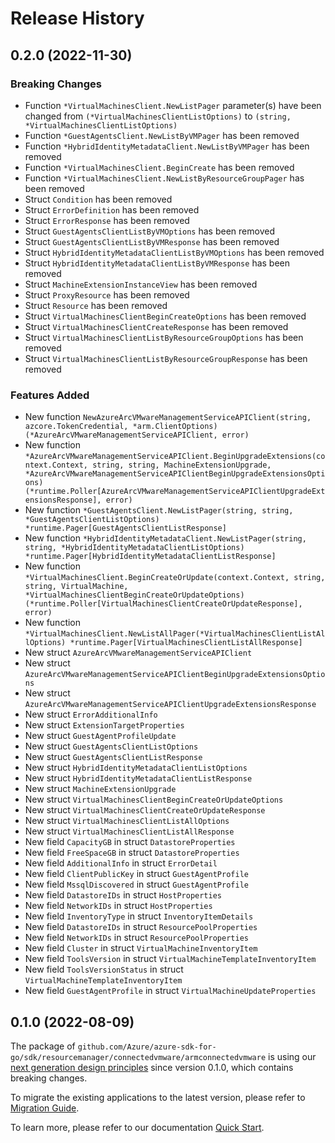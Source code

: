 # Release History

## 0.2.0 (2022-11-30)
### Breaking Changes

- Function `*VirtualMachinesClient.NewListPager` parameter(s) have been changed from `(*VirtualMachinesClientListOptions)` to `(string, *VirtualMachinesClientListOptions)`
- Function `*GuestAgentsClient.NewListByVMPager` has been removed
- Function `*HybridIdentityMetadataClient.NewListByVMPager` has been removed
- Function `*VirtualMachinesClient.BeginCreate` has been removed
- Function `*VirtualMachinesClient.NewListByResourceGroupPager` has been removed
- Struct `Condition` has been removed
- Struct `ErrorDefinition` has been removed
- Struct `ErrorResponse` has been removed
- Struct `GuestAgentsClientListByVMOptions` has been removed
- Struct `GuestAgentsClientListByVMResponse` has been removed
- Struct `HybridIdentityMetadataClientListByVMOptions` has been removed
- Struct `HybridIdentityMetadataClientListByVMResponse` has been removed
- Struct `MachineExtensionInstanceView` has been removed
- Struct `ProxyResource` has been removed
- Struct `Resource` has been removed
- Struct `VirtualMachinesClientBeginCreateOptions` has been removed
- Struct `VirtualMachinesClientCreateResponse` has been removed
- Struct `VirtualMachinesClientListByResourceGroupOptions` has been removed
- Struct `VirtualMachinesClientListByResourceGroupResponse` has been removed

### Features Added

- New function `NewAzureArcVMwareManagementServiceAPIClient(string, azcore.TokenCredential, *arm.ClientOptions) (*AzureArcVMwareManagementServiceAPIClient, error)`
- New function `*AzureArcVMwareManagementServiceAPIClient.BeginUpgradeExtensions(context.Context, string, string, MachineExtensionUpgrade, *AzureArcVMwareManagementServiceAPIClientBeginUpgradeExtensionsOptions) (*runtime.Poller[AzureArcVMwareManagementServiceAPIClientUpgradeExtensionsResponse], error)`
- New function `*GuestAgentsClient.NewListPager(string, string, *GuestAgentsClientListOptions) *runtime.Pager[GuestAgentsClientListResponse]`
- New function `*HybridIdentityMetadataClient.NewListPager(string, string, *HybridIdentityMetadataClientListOptions) *runtime.Pager[HybridIdentityMetadataClientListResponse]`
- New function `*VirtualMachinesClient.BeginCreateOrUpdate(context.Context, string, string, VirtualMachine, *VirtualMachinesClientBeginCreateOrUpdateOptions) (*runtime.Poller[VirtualMachinesClientCreateOrUpdateResponse], error)`
- New function `*VirtualMachinesClient.NewListAllPager(*VirtualMachinesClientListAllOptions) *runtime.Pager[VirtualMachinesClientListAllResponse]`
- New struct `AzureArcVMwareManagementServiceAPIClient`
- New struct `AzureArcVMwareManagementServiceAPIClientBeginUpgradeExtensionsOptions`
- New struct `AzureArcVMwareManagementServiceAPIClientUpgradeExtensionsResponse`
- New struct `ErrorAdditionalInfo`
- New struct `ExtensionTargetProperties`
- New struct `GuestAgentProfileUpdate`
- New struct `GuestAgentsClientListOptions`
- New struct `GuestAgentsClientListResponse`
- New struct `HybridIdentityMetadataClientListOptions`
- New struct `HybridIdentityMetadataClientListResponse`
- New struct `MachineExtensionUpgrade`
- New struct `VirtualMachinesClientBeginCreateOrUpdateOptions`
- New struct `VirtualMachinesClientCreateOrUpdateResponse`
- New struct `VirtualMachinesClientListAllOptions`
- New struct `VirtualMachinesClientListAllResponse`
- New field `CapacityGB` in struct `DatastoreProperties`
- New field `FreeSpaceGB` in struct `DatastoreProperties`
- New field `AdditionalInfo` in struct `ErrorDetail`
- New field `ClientPublicKey` in struct `GuestAgentProfile`
- New field `MssqlDiscovered` in struct `GuestAgentProfile`
- New field `DatastoreIDs` in struct `HostProperties`
- New field `NetworkIDs` in struct `HostProperties`
- New field `InventoryType` in struct `InventoryItemDetails`
- New field `DatastoreIDs` in struct `ResourcePoolProperties`
- New field `NetworkIDs` in struct `ResourcePoolProperties`
- New field `Cluster` in struct `VirtualMachineInventoryItem`
- New field `ToolsVersion` in struct `VirtualMachineTemplateInventoryItem`
- New field `ToolsVersionStatus` in struct `VirtualMachineTemplateInventoryItem`
- New field `GuestAgentProfile` in struct `VirtualMachineUpdateProperties`


## 0.1.0 (2022-08-09)

The package of `github.com/Azure/azure-sdk-for-go/sdk/resourcemanager/connectedvmware/armconnectedvmware` is using our [next generation design principles](https://azure.github.io/azure-sdk/general_introduction.html) since version 0.1.0, which contains breaking changes.

To migrate the existing applications to the latest version, please refer to [Migration Guide](https://aka.ms/azsdk/go/mgmt/migration).

To learn more, please refer to our documentation [Quick Start](https://aka.ms/azsdk/go/mgmt).